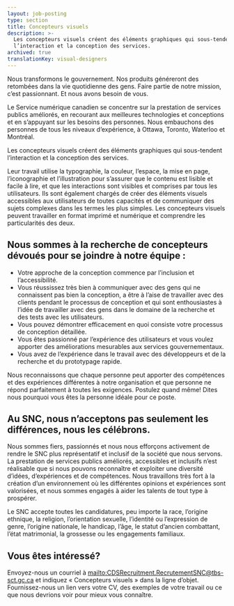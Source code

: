 ```yaml
---
layout: job-posting
type: section
title: Concepteurs visuels
description: >-
  Les concepteurs visuels créent des éléments graphiques qui sous-tendent
  l’interaction et la conception des services.
archived: true
translationKey: visual-designers
---
```

Nous transformons le gouvernement. Nos produits généreront des retombées dans la vie quotidienne des gens. Faire partie de notre mission, c’est passionnant. Et nous avons besoin de vous.

Le Service numérique canadien se concentre sur la prestation de services publics améliorés, en recourant aux meilleures technologies et conceptions et en s’appuyant sur les besoins des personnes. Nous embauchons des personnes de tous les niveaux d’expérience, à Ottawa, Toronto, Waterloo et Montréal.

Les concepteurs visuels créent des éléments graphiques qui sous-tendent l’interaction et la conception des services.

Leur travail utilise la typographie, la couleur, l’espace, la mise en page, l’iconographie et l’illustration pour s’assurer que le contenu est lisible et facile à lire, et que les interactions sont visibles et comprises par tous les utilisateurs. Ils sont également chargés de créer des éléments visuels accessibles aux utilisateurs de toutes capacités et de communiquer des sujets complexes dans les termes les plus simples. Les concepteurs visuels peuvent travailler en format imprimé et numérique et comprendre les particularités des deux.

## Nous sommes à la recherche de concepteurs dévoués pour se joindre à notre équipe :

* Votre approche de la conception commence par l’inclusion et l’accessibilité.
* Vous réussissez très bien à communiquer avec des gens qui ne connaissent pas bien la conception, a être à l’aise de travailler avec des clients pendant le processus de conception et qui sont enthousiastes à l’idée de travailler avec des gens dans le domaine de la recherche et des tests avec les utilisateurs.
* Vous pouvez démontrer efficacement en quoi consiste votre processus de conception détaillée.
* Vous êtes passionné par l’expérience des utilisateurs et vous voulez apporter des améliorations mesurables aux services gouvernementaux.
* Vous avez de l’expérience dans le travail avec des développeurs et de la recherche et du prototypage rapide.

Nous reconnaissons que chaque personne peut apporter des compétences et des expériences différentes à notre organisation et que personne ne répond parfaitement à toutes les exigences. Postulez quand même! Dites nous pourquoi vous êtes la personne idéale pour ce poste.

## Au SNC, nous n’acceptons pas seulement les différences, nous les célébrons.

Nous sommes fiers, passionnés et nous nous efforçons activement de rendre le SNC plus représentatif et inclusif de la société que nous servons. La prestation de services publics améliorés, accessibles et inclusifs n’est réalisable que si nous pouvons reconnaître et exploiter une diversité d’idées, d’expériences et de compétences. Nous travaillons très fort à la création d’un environnement où les différentes opinions et expériences sont valorisées, et nous sommes engagés à aider les talents de tout type à prospérer.

Le SNC accepte toutes les candidatures, peu importe la race, l’origine ethnique, la religion, l’orientation sexuelle, l’identité ou l’expression de genre, l’origine nationale, le handicap, l’âge, le statut d’ancien combattant, l’état matrimonial, la grossesse ou les engagements familiaux.

## Vous êtes intéressé?

Envoyez-nous un courriel à <mailto:CDSRecruitment.RecrutementSNC@tbs-sct.gc.ca> et indiquez « Concepteurs visuels » dans la ligne d’objet. Fournissez-nous un lien vers votre CV, des exemples de votre travail ou ce que nous devrions voir pour mieux vous connaître.
